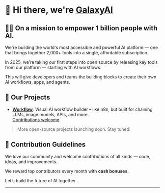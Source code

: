 # 👋 Hi there, we're [GalaxyAI](https://galaxy.ai)

## 🙋‍♀️ On a mission to empower 1 billion people with AI.

We're building the world's most accessible and powerful AI platform — one that brings together 2,000+ tools into a single, affordable subscription. 

In 2025, we're taking our first steps into open source by releasing key tools from our platform — starting with AI workflows. 

This will give developers and teams the building blocks to create their own AI workflows, apps, and agents.

## 🚀 Our Projects

- **[Workflow](https://workflow.galaxy.ai)**: Visual AI workflow builder – like n8n, but built for chaining LLMs, image models, APIs, and more.  
  [Contributions welcome](https://github.com/GalaxyAI-Team/workflow)

> More open-source projects launching soon. Stay tuned!

## 🌈 Contribution Guidelines

We love our community and welcome contributions of all kinds — code, ideas, and improvements.

We reward top contributors every month with **cash bonuses**.  

Let’s build the future of AI together.

---
